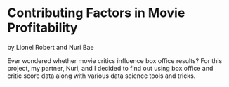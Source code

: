 # Contributing Factors in Movie Profitability
by Lionel Robert and Nuri Bae

Ever wondered whether movie critics influence box office results? For this project, my partner, Nuri, and I decided to find out using box office and critic score data along with various data science tools and tricks.
